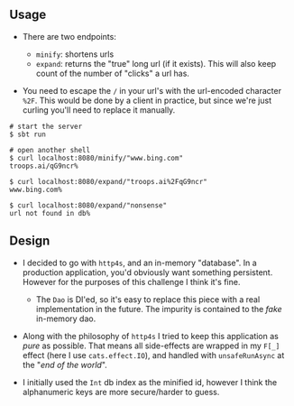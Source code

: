 Usage
------
* There are two endpoints:
  - `minify`: shortens urls
  - `expand`: returns the "true" long url (if it exists). This will also keep
    count of the number of "clicks" a url has.

* You need to escape the `/` in your url's with the url-encoded character `%2F`.
  This would be done by a client in practice, but since we're just curling
  you'll need to replace it manually.

```shell
# start the server
$ sbt run

# open another shell
$ curl localhost:8080/minify/"www.bing.com"
troops.ai/qG9ncr%

$ curl localhost:8080/expand/"troops.ai%2FqG9ncr" 
www.bing.com%

$ curl localhost:8080/expand/"nonsense"
url not found in db%
```

Design
----------
* I decided to go with `http4s`, and an in-memory "database". In a production
  application, you'd obviously want something persistent. However for the
  purposes of this challenge I think it's fine. 
    - The `Dao` is DI'ed, so it's easy to replace this piece with a real
      implementation in the future. The impurity is contained to the *fake*
      in-memory dao.

* Along with the philosophy of `http4s` I tried to keep this application as
  *pure* as possible. That means all side-effects are wrapped in my `F[_]`
  effect (here I use `cats.effect.IO`), and handled with `unsafeRunAsync` at the
  "*end of the world*".

* I initially used the `Int` db index as the minified id, however I think the
  alphanumeric keys are more secure/harder to guess.
